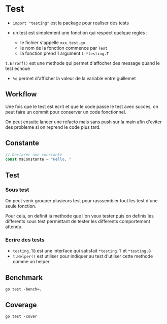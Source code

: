 # Test

- `import "testing"` est la package pour realiser des tests

- un test est simplement une fonction qui respect quelque regles :
  - le fichier s'appelle `xxx_test.go`
  - le nom de la fonction commence par `Test`
  - la fonction prend 1 argument `t *testing.T`

`t.Errorf()` est une methode qui permet d'affocher des message quand le test echoue

- `%q` permet d'afficher la valeur de la variable entre guillemet

## Workflow

Une fois que le test est ecrit et que le code passe le test avec succes, on peut faire un commit pour conserver un code fonctionnel.

On peut ensuite lancer une refacto mais sans push sur la main afin d'eviter des probleme si on reprend le code plus tard.

## Constante

```go
// Declarer une constante
const maConstante = "Hello, "
```

## Test

### Sous test

On peut venir grouper plusieurs test pour rasssembler tout les test d'une seule fonction.

Pour cela, on definit la methode que l'on veux tester puis on definis les differents sous test permettant de tester les differents comportement attendu.

### Ecrire des tests

- `testing.TB` est une interface qui satisfait `*testing.T` et `*testing.B`
- `t.Helper()` est utiliser pour indiquer au test d'utilser cette methode comme un helper

## Benchmark

```shell
go test -bench=.
```

## Coverage

```shell
go test -cover
```
